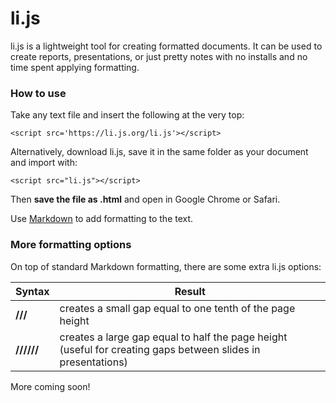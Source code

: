 # li.js

li.js is a lightweight tool for creating formatted documents. It can be used to create reports, presentations, or just pretty notes with no installs and no time spent applying formatting.

### How to use

Take any text file and insert the following at the very top:

	<script src='https://li.js.org/li.js'></script>

Alternatively, download li.js, save it in the same folder as your document and import with:

	<script src="li.js"></script>

Then **save the file as .html** and open in Google Chrome or Safari.

Use [Markdown](https://github.com/adam-p/markdown-here/wiki/Markdown-Cheatsheet) to add formatting to the text.

### More formatting options

On top of standard Markdown formatting, there are some extra li.js options:

Syntax | Result
--- | ---
**///** | creates a small gap equal to one tenth of the page height
**//////** | creates a large gap equal to half the page height (useful for creating gaps between slides in presentations)

More coming soon!
